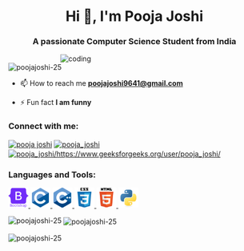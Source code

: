<h1 align="center">Hi 👋, I'm Pooja Joshi</h1>
<h3 align="center">A passionate Computer Science Student from India</h3>

<img align="right" alt="coding" width="400" src="https://user-images.githubusercontent.com/55389276/140866485-8fb1c876-9a8f-4d6a-98dc-08c4981eaf70.gif">

<p align="left"> <img src="https://komarev.com/ghpvc/?username=poojajoshi-25&label=Profile%20views&color=0e75b6&style=flat" alt="poojajoshi-25" /> </p>

- 📫 How to reach me **poojajoshi9641@gmail.com**

- ⚡ Fun fact **I am funny**

<h3 align="left">Connect with me:</h3>
<p align="left">
<a href=https://www.linkedin.com/in/pooja-joshi-222828283" target="blank"><img align="center" src="https://raw.githubusercontent.com/rahuldkjain/github-profile-readme-generator/master/src/images/icons/Social/linked-in-alt.svg" alt="pooja joshi" height="30" width="40" /></a>
<a href="https://www.leetcode.com/pooja_joshi" target="blank"><img align="center" src="https://raw.githubusercontent.com/rahuldkjain/github-profile-readme-generator/master/src/images/icons/Social/leet-code.svg" alt="pooja_joshi" height="30" width="40" /></a>
<a href="https://auth.geeksforgeeks.org/user/pooja_joshi/https://www.geeksforgeeks.org/user/pooja_joshi/" target="blank"><img align="center" src="https://raw.githubusercontent.com/rahuldkjain/github-profile-readme-generator/master/src/images/icons/Social/geeks-for-geeks.svg" alt="pooja_joshi/https://www.geeksforgeeks.org/user/pooja_joshi/" height="30" width="40" /></a>
</p>

<h3 align="left">Languages and Tools:</h3>
<p align="left"> <a href="https://getbootstrap.com" target="_blank" rel="noreferrer"> <img src="https://raw.githubusercontent.com/devicons/devicon/master/icons/bootstrap/bootstrap-plain-wordmark.svg" alt="bootstrap" width="40" height="40"/> </a> <a href="https://www.cprogramming.com/" target="_blank" rel="noreferrer"> <img src="https://raw.githubusercontent.com/devicons/devicon/master/icons/c/c-original.svg" alt="c" width="40" height="40"/> </a> <a href="https://www.w3schools.com/cpp/" target="_blank" rel="noreferrer"> <img src="https://raw.githubusercontent.com/devicons/devicon/master/icons/cplusplus/cplusplus-original.svg" alt="cplusplus" width="40" height="40"/> </a> <a href="https://www.w3schools.com/css/" target="_blank" rel="noreferrer"> <img src="https://raw.githubusercontent.com/devicons/devicon/master/icons/css3/css3-original-wordmark.svg" alt="css3" width="40" height="40"/> </a> <a href="https://www.w3.org/html/" target="_blank" rel="noreferrer"> <img src="https://raw.githubusercontent.com/devicons/devicon/master/icons/html5/html5-original-wordmark.svg" alt="html5" width="40" height="40"/> </a> <a href="https://www.python.org" target="_blank" rel="noreferrer"> <img src="https://raw.githubusercontent.com/devicons/devicon/master/icons/python/python-original.svg" alt="python" width="40" height="40"/> </a> </p>

<p><img align="left" src="https://github-readme-stats.vercel.app/api/top-langs?username=poojajoshi-25&show_icons=true&locale=en&layout=compact" alt="poojajoshi-25" /></p>

<p>&nbsp;<img align="center" src="https://github-readme-stats.vercel.app/api?username=poojajoshi-25&show_icons=true&locale=en" alt="poojajoshi-25" /></p>

<p><img align="center" src="https://github-readme-streak-stats.herokuapp.com/?user=poojajoshi-25&" alt="poojajoshi-25" /></p>
